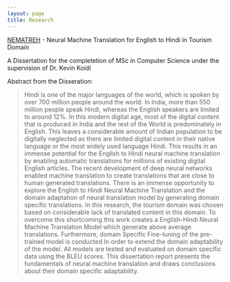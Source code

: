 ```yaml
---
layout: page
title: Research
---
```


[NEMATREH](https://someaditya.github.io/nematreh/) - Neural Machine Translation for English to Hindi in Tourism Domain 

A Dissertation for the completetion of MSc in Computer Science under the supervision of Dr. Kevin Koidl<br>

Abstract from the Disseration:

> Hindi is one of the major languages of the world, which is spoken by over 700 million people around the world. In India, more than 550 million people speak Hindi, whereas the English speakers are limited to around 12%. In this modern digital age, most of the digital content that is produced in India and the rest of the World is predominately in English. This leaves a considerable amount of Indian population to be digitally neglected as there are limited digital content in their native language or the most widely used language Hindi. This results in an immense potential for the English to Hindi neural machine translation by enabling automatic translations for millions of existing digital English articles. The recent development of deep neural networks enabled machine translation to create translations that are close to human generated translations. There is an immense opportunity to explore the English to Hindi Neural Machine Translation and the domain adaptation of neural translation model by generating domain specific translations. In this research, the tourism domain was chosen based on considerable lack of translated content in this domain. To overcome this shortcoming this work creates a English-Hindi Neural Machine Translation Model which generate above average translations. Furthermore, domain Specific Fine-tuning of the pre-trained model is conducted In order to extend the domain adaptability of the model. All models are tested and evaluated on domain specific data using the BLEU scores. This dissertation report presents the fundamentals of neural machine translation and draws conclusions about their domain specific adaptability.

